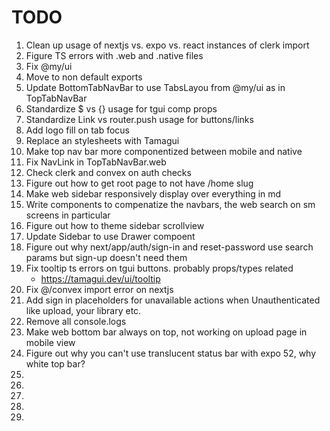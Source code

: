 # TODO

1. Clean up usage of nextjs vs. expo vs. react instances of clerk import
1. Figure TS errors with .web and .native files
1. Fix @my/ui <View>
1. Move to non default exports
1. Update BottomTabNavBar to use TabsLayou from @my/ui as in TopTabNavBar
1. Standardize $ vs {} usage for tgui comp props
1. Standardize Link vs router.push usage for buttons/links
1. Add logo fill on tab focus
1. Replace an stylesheets with Tamagui
1. Make top nav bar more componentized between mobile and native
1. Fix NavLink in TopTabNavBar.web
1. Check clerk and convex on auth checks
1. Figure out how to get root page to not have /home slug
1. Make web sidebar responsively display over everything in md
1. Write components to compenatize the navbars, the web search on sm screens in particular
1. Figure out how to theme sidebar scrollview
1. Update Sidebar to use Drawer compoent
1. Figure out why next/app/auth/sign-in and reset-password use search params but sign-up doesn't need them
1. Fix tooltip ts errors on tgui buttons. probably props/types related
    * https://tamagui.dev/ui/tooltip
1. Fix @/convex import error on nextjs
1. Add sign in placeholders for unavailable actions when Unauthenticated like upload, your library etc.
1. Remove all console.logs
1. Make web bottom bar always on top, not working on upload page in mobile view
1. Figure out why you can't use translucent status bar with expo 52, why white top bar?
1.
1.
1.
1.
1.


